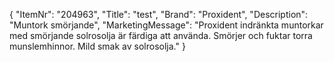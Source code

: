 {
  "ItemNr": "204963",
  "Title": "test",
  "Brand": "Proxident",
  "Description": "Muntork smörjande",
  "MarketingMessage": "Proxident indränkta muntorkar med smörjande solrosolja är färdiga att använda. Smörjer och fuktar torra munslemhinnor. Mild smak av solrosolja."
}